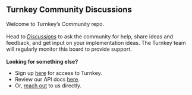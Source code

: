 ## Turnkey Community Discussions

Welcome to Turnkey’s Community repo.<br><br>
Head to *[Discussions](https://github.com/tkhq/community/discussions)* to ask the community for help, share ideas and feedback, and get input on your implementation ideas. The Turnkey team will regularly monitor this board to provide support.<br><br>
<b>Looking for something else?</b><br>
- Sign up [here](https://www.turnkey.io/) for access to Turnkey. <br>
- Review our API docs [here](https://turnkey.readme.io/docs). <br>
- Or, [reach out](mailto:welcome@turnkey.io) to us directly.
